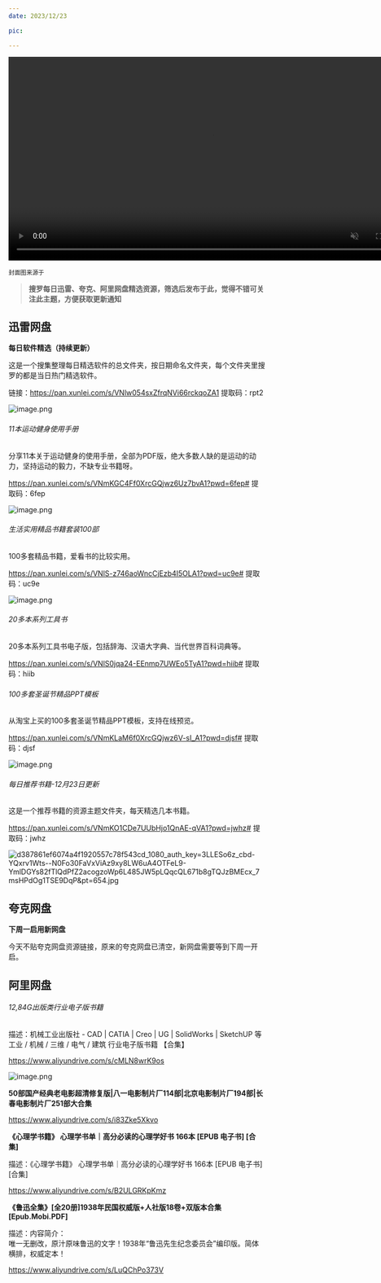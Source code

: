 ```yaml
---
date: 2023/12/23

pic: 

---
```


<video width="800px" preload muted autoplay loop><source src="https://cdn.fliggy.com/upic/BDf4l0.mp4" type="video/mp4" poster="https://gw.alipayobjects.com/zos/k/0u/157.jpg"></video>

<small>封面图来源于</small>

> **搜罗每日迅雷、夸克、阿里网盘精选资源，筛选后发布于此，觉得不错可关注此主题，方便获取更新通知**

## 迅雷网盘

**每日软件精选（持续更新）**

这是一个搜集整理每日精选软件的总文件夹，按日期命名文件夹，每个文件夹里搜罗的都是当日热门精选软件。

链接：https://pan.xunlei.com/s/VNlw054sxZfrqNVi66rckqoZA1
提取码：rpt2

![image.png](https://img.imgdd.com/f210f3.bc106f4a-231c-48d5-82d1-a5598368e10f.png)

###### 11本运动健身使用手册

分享11本关于运动健身的使用手册，全部为PDF版，绝大多数人缺的是运动的动力，坚持运动的毅力，不缺专业书籍呀。

https://pan.xunlei.com/s/VNmKGC4Ff0XrcGQjwz6Uz7bvA1?pwd=6fep# 提取码：6fep

![image.png](https://img.imgdd.com/f210f3.ac52a8f7-cec6-4d93-9fad-10669d9410c9.png)

###### 生活实用精品书籍套装100部

100多套精品书籍，爱看书的比较实用。

https://pan.xunlei.com/s/VNlS-z746aoWncCjEzb4I5OLA1?pwd=uc9e# 提取码：uc9e

![image.png](https://img.imgdd.com/f210f3.aa183d05-bf10-4fe9-a03c-a7b3b0d6e6ac.png)

###### 20多本系列工具书

20多本系列工具书电子版，包括辞海、汉语大字典、当代世界百科词典等。

https://pan.xunlei.com/s/VNlS0jqa24-EEnmp7UWEo5TyA1?pwd=hiib# 提取码：hiib

###### 100多套圣诞节精品PPT模板

从淘宝上买的100多套圣诞节精品PPT模板，支持在线预览。

https://pan.xunlei.com/s/VNmKLaM6f0XrcGQjwz6V-sI_A1?pwd=djsf# 提取码：djsf

![image.png](https://img.imgdd.com/f210f3.8b8d3c39-fdca-4e9c-9c6e-6eb6e7e2fd66.png)

###### 每日推荐书籍-12月23日更新

这是一个推荐书籍的资源主题文件夹，每天精选几本书籍。

https://pan.xunlei.com/s/VNmKO1CDe7UUbHjo1QnAE-qVA1?pwd=jwhz# 提取码：jwhz

![d387861ef6074a4f1920557c78f543cd_1080_auth_key=3LLESo6z_cbd-YQxrv1Wts--N0Fo30FaVxViAz9xy8LW6uA4OTFeL9-YmlDGYs82fTlQdPfZ2acogzoWp6L485JW5pLQqcQL671b8gTQJzBMEcx_7msHPdOg1TSE9DqP&pt=654.jpg](https://img.imgdd.com/f210f3.ae7c453f-3400-4637-9fd9-0934d184e442.jpg) 

## 夸克网盘

**下周一启用新网盘**

今天不贴夸克网盘资源链接，原来的夸克网盘已清空，新网盘需要等到下周一开启。

## 阿里网盘

###### 12,84G出版类行业电子版书籍

描述：机械工业出版社 - CAD | CATIA | Creo | UG | SolidWorks | SketchUP 等 工业 / 机械 / 三维 / 电气 / 建筑 行业电子版书籍 【合集】  

https://www.aliyundrive.com/s/cMLN8wrK9os

![image.png](https://img.imgdd.com/f210f3.8693fb7d-4563-48ae-8e16-5ba2cdd87d6d.png)

**50部国产经典老电影超清修复版|八一电影制片厂114部|北京电影制片厂194部|长春电影制片厂251部大合集**

https://www.aliyundrive.com/s/i83Zke5Xkvo

**《心理学书籍》 心理学书单｜高分必读的心理学好书 166本 [EPUB 电子书] [合集]**  

描述：《心理学书籍》 心理学书单｜高分必读的心理学好书 166本 [EPUB 电子书] [合集]  

https://www.aliyundrive.com/s/B2ULGRKpKmz 

**《鲁迅全集》[全20册]1938年民国权威版+人社版18卷+双版本合集[Epub.Mobi.PDF]**  

描述：内容简介：  
唯一无删改，原汁原味鲁迅的文字！1938年“鲁迅先生纪念委员会”编印版。简体横排，权威定本！

https://www.aliyundrive.com/s/LuQChPo373V 



